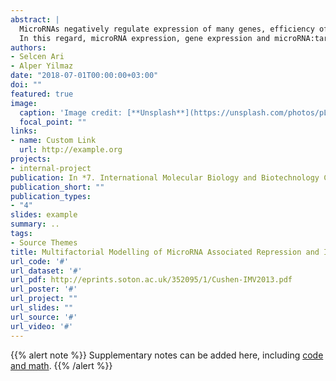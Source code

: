 ```yaml
---
abstract: |
  MicroRNAs negatively regulate expression of many genes, efficiency of which depends on concentration of targets, content and structure of seed region. Current models consider one microRNA and its targets, or one mRNA and microRNAs targeting that mRNA. In this study, a network-based model was developed incorporating factors that are important in microRNA activity such as free energy, microRNA expression and gene expression levels, seed structure and position of target region on mRNA. The gene and microRNA expression data were downloaded from The Cancer Genome Atlas (TCGA), microRNA:target pairing data was obtained from previously performed high-throughput  sequencing studies using CLASH and CLEAR-CLIP. 
  In this regard, microRNA expression, gene expression and microRNA:target databases were combined and the initial network created from the dataset was accepted as steady-state. The model was used to calculate how the expression of other genes will change in the network upon perturbation of single gene expression. As an example, in a microRNA:target network extracted from a breast cancer patient with 61 microRNAs and 186 genes, two-fold increase in one of the genes  resulted in 15% of targets being up-regulated and 81% being constant . When gene expression changes calculated for the genes two genes node away from initial perturbed gene, we observed increase in 53% and decrease in 18% of all genes in the network. Our model can help understand gene expression changes in context of complex microRNA:target  network and pave the way for gene expression analysis in context of ceRNAs such as circRNAs, lncRNAs.
authors:
- Selcen Ari
- Alper Yilmaz
date: "2018-07-01T00:00:00+03:00"
doi: ""
featured: true
image:
  caption: 'Image credit: [**Unsplash**](https://unsplash.com/photos/pLCdAaMFLTE)'
  focal_point: ""
links:
- name: Custom Link
  url: http://example.org
projects:
- internal-project
publication: In *7. International Molecular Biology and Biotechnology Congress*
publication_short: ""
publication_types:
- "4"
slides: example
summary: ..
tags:
- Source Themes
title: Multifactorial Modelling of MicroRNA Associated Repression and Its Subsequent Effects on Gene Expression in MicroRNA:Target Network
url_code: '#'
url_dataset: '#'
url_pdf: http://eprints.soton.ac.uk/352095/1/Cushen-IMV2013.pdf
url_poster: '#'
url_project: ""
url_slides: ""
url_source: '#'
url_video: '#'
---
```


{{% alert note %}}
Supplementary notes can be added here, including [code and math](https://sourcethemes.com/academic/docs/writing-markdown-latex/).
{{% /alert %}}
